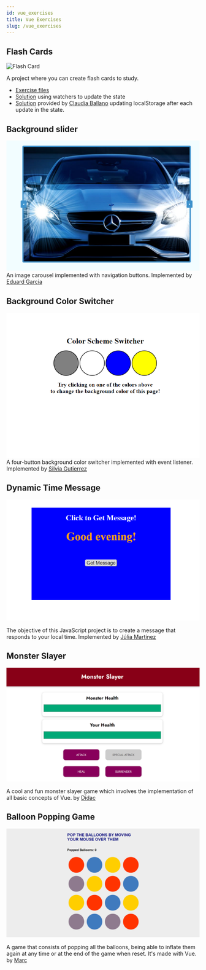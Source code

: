 ```yaml
---
id: vue_exercises
title: Vue Exercises
slug: /vue_exercises
---
```


## Flash Cards

![Flash Card](https://oscarm.tinytake.com/media/f1e1e5?filename=1611649073764_TinyTake26-01-2021-09-17-50_637472458734715475.png&sub_type=thumbnail_preview&type=attachment&width=445&height=539)

A project where you can create flash cards to study.  


* [Exercise files](https://github.com/omiras/flash-oop-project/tree/main)
* [Solution](https://github.com/omiras/flash-oop-project/tree/solution) using watchers to update the state
* [Solution](https://github.com/claudiaballano/Front_End/tree/master/Frameworks_JavaScript/Vue/01_Flash_Oop_Project
) provided by [Claudia Ballano](https://github.com/claudiaballano) updating localStorage after each update in the state.

## Background slider
![slider](/img/vue-slideshow.png)
An image carousel implemented with navigation buttons.
Implemented by [Eduard Garcia](https://github.com/GoatBass/background-slider-vue)

## Background Color Switcher
![switcher](/img/JavaScript-Background-Color-Switcher.png)
A four-button background color switcher implemented with event listener.
Implemented by [Silvia Gutierrez](https://github.com/silviagb2/vue_background-color-switcher)

## Dynamic Time Message
![time message](/img/Dynamic_Time_Message.png)

The objective of this JavaScript project is to create a message that responds to your local time.
Implemented by [Júlia Martínez](https://github.com/juliverd59)

## Monster Slayer
![monster-slayer](/img/monster-slayer-preview.PNG)

A cool and fun monster slayer game which involves the implementation of all basic concepts of Vue.
by [Dídac](https://github.com/didac3141592/Vue/tree/main/Monster%20Slayer)

## Balloon Popping Game
![balloon-popping-game](/img/balloon-popping-game.png)

A game that consists of popping all the balloons, being able to inflate them again at any time or at the end of the game when reset. It's made with Vue.
by [Marc](https://github.com/mbellydo)